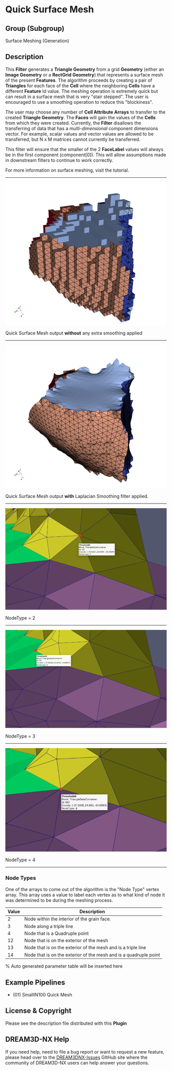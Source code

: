 # Quick Surface Mesh

## Group (Subgroup)

Surface Meshing (Generation)

## Description

This **Filter** generates a **Triangle Geometry** from a grid **Geometry** (either an **Image Geometry** or a **RectGrid Geometry**) that represents a surface mesh of the present **Features**. The algorithm proceeds by creating a pair of **Triangles** for each face of the **Cell** where the neighboring **Cells** have a different **Feature** Id value. The meshing operation is extremely quick but can result in a surface mesh that is very "stair stepped". The user is encouraged to use a smoothing operation to reduce this "blockiness".

The user may choose any number of **Cell Attribute Arrays** to transfer to the created **Triangle Geometry**. The **Faces** will gain the values of the **Cells** from which they were created.  Currently, the **Filter** disallows the transferring of data that has a *multi-dimensional* component dimensions vector.  For example, scalar values and vector values are allowed to be transferred, but N x M matrices cannot currently be transferred.

This filter will ensure that the smaller of the 2 **FaceLabel** values will always be in the first component (component[0]). This will allow assumptions made in downstream filters to continue to work correctly.

For more information on surface meshing, visit the tutorial.

---------------

![Example Quick Mesh Output](Images/QuickSurface_Output.png)

Quick Surface Mesh output **without** any extra smoothing applied

---------------

![Example Quick Mesh Output](Images/QuickSurface_Smooth_Output.png)

Quick Surface Mesh output **with** Laplacian Smoothing filter applied.

---------------

![NodeType = 2](Images/QuickMesh_NodeType_2.png)

NodeType = 2

---------------

![NodeType = 3](Images/QuickMesh_NodeType_3.png)

NodeType = 3

---------------

![NodeType = 4](Images/QuickMesh_NodeType_4.png)

NodeType = 4

---------------

### Node Types

One of the arrays to come out of the algorithm is the "Node Type" vertex array. This array uses a value to label each vertex as to what kind of node it was determined to be during the meshing process.

| Value | Description |
|-------|-------------|
| 2 | Node within the interior of the grain face.  |
| 3 | Node along a triple line  |
| 4 | Node that is a Quadruple point  |
| 12 | Node that is on the exterior of the mesh  |
| 13 | Node that is on the exterior of the mesh and is a triple line  |
| 14 | Node that is on the exterior of the mesh and is a quadruple point   |

% Auto generated parameter table will be inserted here

## Example Pipelines

+ (01) SmallIN100 Quick Mesh

## License & Copyright

Please see the description file distributed with this **Plugin**

## DREAM3D-NX Help

If you need help, need to file a bug report or want to request a new feature, please head over to the [DREAM3DNX-Issues](https://github.com/BlueQuartzSoftware/DREAM3DNX-Issues/discussions) GItHub site where the community of DREAM3D-NX users can help answer your questions.
